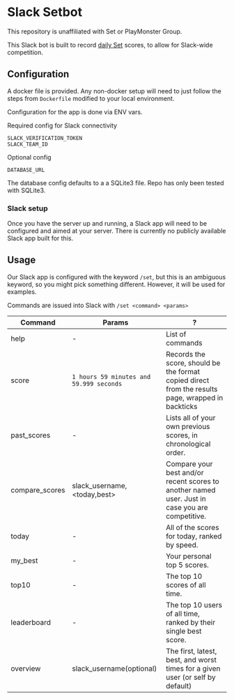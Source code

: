 # Slack Setbot

This repository is unaffiliated with Set or PlayMonster Group.

This Slack bot is built to record [daily Set](https://www.setgame.com/set/puzzle)
scores, to allow for Slack-wide competition.

## Configuration
A docker file is provided. Any non-docker setup will need to just follow the
steps from `Dockerfile` modified to your local environment.

Configuration for the app is done via ENV vars.

Required config for Slack connectivity
```
SLACK_VERIFICATION_TOKEN
SLACK_TEAM_ID
```

Optional config
```
DATABASE_URL
```
The database config defaults to a a SQLite3 file. Repo has only been tested with
SQLite3.

### Slack setup
Once you have the server up and running, a Slack app will need to be configured
and aimed at your server. There is currently no publicly available Slack app
built for this.

## Usage

Our Slack app is configured with the keyword `/set`, but this is an ambiguous
keyword, so you might pick something different. However, it will be used for
examples.

Commands are issued into Slack with `/set <command> <params>`

| Command        | Params                                  | ?                                                                                                                             |
| ---            | ---                                     | ---                                                                                                                           |
| help           | -                                       | List of commands                                                                                                              |
| score          | `1 hours 59 minutes and 59.999 seconds` | Records the score, should be the format copied direct from the results page, wrapped in backticks                             |
| past_scores    | -                                       | Lists all of your own previous scores, in chronological order.                                                                |
| compare_scores | slack_username, <today,best>            | Compare your best and/or recent scores to another named user. Just in case you are competitive.                               |
| today          | -                                       | All of the scores for today, ranked by speed.                                                                                 |
| my_best        | -                                       | Your personal top 5 scores.                                                                                                   |
| top10          | -                                       | The top 10 scores of all time.                                                                                                |
| leaderboard    | -                                       | The top 10 users of all time, ranked by their single best score.                                                              |
| overview       | slack_username(optional)                | The first, latest, best, and worst times for a given user (or self by default)                                                |
